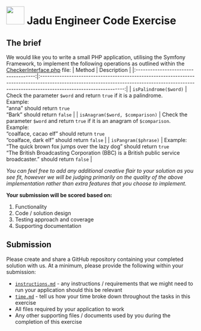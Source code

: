 
# <img src="https://cmscritic.com/ms-content/uploads/2023/08/jadu-product-logo.png" width="48"> Jadu Engineer Code Exercise
## The brief
We would like you to write a small PHP application, utilising the Symfony Framework, to
implement the following operations as outlined within the [CheckerInterface.php](https://gist.github.com/dgudgeon/7198459ee90abdddc13231e8b5e064bb) file:
|                Method                |                                                                                           Description                                                                                           |
|:------------------------------------:|:-----------------------------------------------------------------------------------------------------------------------------------------------------------------------------------------------:|
| `isPalindrome($word)`                | Check the parameter `$word` and return `true` if it is a palindrome.</br>Example:</br>“anna” should return `true`</br>“Bark” should return `false`                                              |
| `isAnagram($word, $comparison)`      | Check the parameter `$word` and return `true` if it is an anagram of `$comparison`.</br>Example:</br>“coalface, cacao elf” should return `true`</br>“coalface, dark elf” should return `false`  |
| `isPangram($phrase)`                 | Example:</br>“The quick brown fox jumps over the lazy dog” should return `true`</br>“The British Broadcasting Corporation (BBC) is a British public service broadcaster.” should return `false` |

*You can feel free to add any additional creative flair to your solution as you see fit, however
we will be judging primarily on the quality of the above implementation rather than extra
features that you choose to implement.*

**Your submission will be scored based on:**
1. Functionality
2. Code / solution design
3. Testing approach and coverage
4. Supporting documentation

## Submission
Please create and share a GitHub repository containing your completed solution with us.
At a minimum, please provide the following within your submission:
+ [`instructions.md`](/documentation/instructions.md) - any instructions / requirements that we might need to run your application should this be relevant
+ [`time.md`](/documentation/time.md) - tell us how your time broke down throughout the tasks in this exercise
+ All files required by your application to work
+ Any other supporting files / documents used by you during the completion of this exercise
